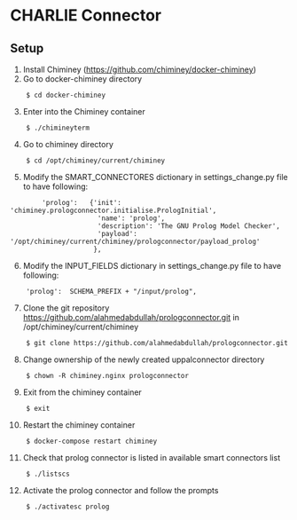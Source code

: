 CHARLIE Connector
=================

Setup
-----
1. Install Chiminey (https://github.com/chiminey/docker-chiminey)
2. Go to docker-chiminey directory
```
	$ cd docker-chiminey
```
3. Enter into the Chiminey container
```
	$ ./chimineyterm
```
4. Go to chiminey directory
```
	$ cd /opt/chiminey/current/chiminey
```
5. Modify the SMART_CONNECTORES dictionary in settings_change.py file to have following:
```
        'prolog':   {'init': 'chiminey.prologconnector.initialise.PrologInitial',
                      'name': 'prolog',
                      'description': 'The GNU Prolog Model Checker',
                      'payload': '/opt/chiminey/current/chiminey/prologconnector/payload_prolog'
                     },
```
6. Modify the INPUT_FIELDS dictionary in settings_change.py file to have following:
```
	'prolog':  SCHEMA_PREFIX + "/input/prolog",
```
7. Clone the git repository https://github.com/alahmedabdullah/prologconnector.git in /opt/chiminey/current/chiminey
```
	$ git clone https://github.com/alahmedabdullah/prologconnector.git
```
8. Change ownership of the newly created uppalconnector directory
```
	$ chown -R chiminey.nginx prologconnector
```
9. Exit from the chiminey container
```
	$ exit
```
10. Restart the chiminey container
```
	$ docker-compose restart chiminey
```
11. Check that prolog connector is listed in available smart connectors list
```
	$ ./listscs
```
12. Activate the prolog connector and follow the prompts
```
	$ ./activatesc prolog
```
